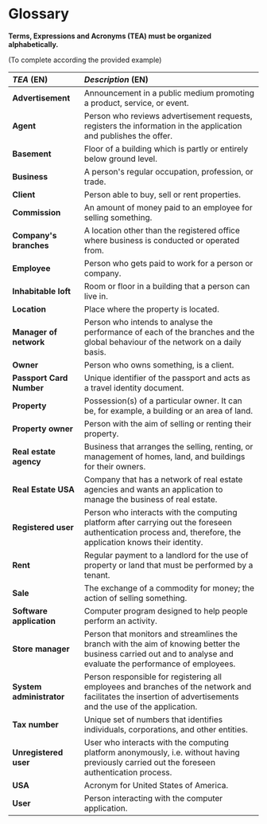 # Glossary

**Terms, Expressions and Acronyms (TEA) must be organized alphabetically.**

(To complete according the provided example)

| **_TEA_** (EN)           | **_Description_** (EN)                                                                                                                                            |                                       
|:-------------------------|:------------------------------------------------------------------------------------------------------------------------------------------------------------------|
| **Advertisement**        | Announcement in a public medium promoting a product, service, or event.                                                              |
| **Agent**                | Person who reviews advertisement requests, registers the information in the application and publishes the offer.                                                  |
| **Basement**             | Floor of a building which is partly or entirely below ground level.                                                                                               |
| **Business**             | A person's regular occupation, profession, or trade.                                                                                                              |
| **Client**               | Person able to buy, sell or rent properties.                                                                                                                      |                            
| **Commission**           | An amount of money paid to an employee for selling something.                                                                                                     |
| **Company's branches**   | A location other than the registered office where business is conducted or operated from.                                                                         |
| **Employee**             | Person who gets paid to work for a person or company.                                                                                                             |
| **Inhabitable loft**     | Room or floor in a building that a person can live in.                                                                                                            |
| **Location**             | Place where the property is located.                                                                                                                              |
| **Manager of network**   | Person who intends to analyse the performance of each of the branches and the global behaviour of the network on a daily basis.                                   | 
| **Owner**                | Person who owns something, is a client.                                                                                                                           |
| **Passport Card Number** | Unique identifier of the passport and acts as a travel identity document.                                                                                         |
| **Property**             | Possession(s) of a particular owner. It can be, for example, a building or an area of land.                                                                       |
| **Property owner**       | Person with the aim of selling or renting their property.                                                                                                         |
| **Real estate agency**   | Business that arranges the selling, renting, or management of homes, land, and buildings for their owners.                                                        |
| **Real Estate USA**      | Company that has a network of real estate agencies and wants an application to manage the business of real estate.                                                |
| **Registered user**      | Person who interacts with the computing platform after carrying out the foreseen authentication process and, therefore, the application knows their identity.     |
| **Rent**                 | Regular payment to a landlord for the use of property or land that must be performed by a tenant.                                                                 |
| **Sale**                 | The exchange of a commodity for money; the action of selling something.                                                                                           |
| **Software application** | Computer program designed to help people perform an activity.                                                                                                     |
| **Store manager**        | Person that monitors and streamlines the branch with the aim of knowing better the business carried out and to analyse and evaluate the performance of employees. |
| **System administrator** | Person responsible for registering all employees and branches of the network and facilitates the insertion of advertisements and the use of the application.      |
| **Tax number**           | Unique set of numbers that identifies individuals, corporations, and other entities.                                                                              |
| **Unregistered user**    | User who interacts with the computing platform anonymously, i.e. without having previously carried out the foreseen authentication process.                       |
| **USA**                  | Acronym for United States of America.                                                                                                                             |
| **User**                 | Person interacting with the computer application.                                                                                                                 |









